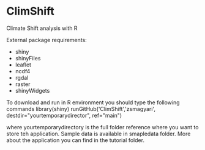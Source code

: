 # ClimShift
Climate Shift analysis with R

External package requirements:
- shiny
- shinyFiles
- leaflet
- ncdf4
- rgdal
- raster
- shinyWidgets

To download and run in R environment you should type the following commands
library(shiny)
runGitHub('ClimShift','zsmagyari', destdir="yourtemporarydirector", ref="main")

where yourtemporarydirectory is the full folder reference where you want to store teh application.
Sample data is available in smapledata folder.
More about the application you can find in the tutorial folder.
